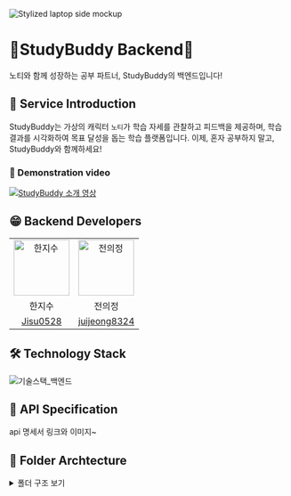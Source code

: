 ![Stylized laptop side mockup](https://github.com/user-attachments/assets/b64e834b-dae0-43f0-9c2e-b42139c6b804)
# 🐣StudyBuddy Backend🐣
노티와 함께 성장하는 공부 파트너, StudyBuddy의 백엔드입니다!

## 🔎 Service Introduction
StudyBuddy는 가상의 캐릭터 `노티`가 학습 자세를 관찰하고 피드백을 제공하며, 학습 결과를 시각화하여 목표 달성을 돕는 학습 플랫폼입니다.
이제, 혼자 공부하지 말고, StudyBuddy와 함께하세요!
### 🎥 Demonstration video
[![StudyBuddy 소개 영상](https://github.com/user-attachments/assets/8a6c9c70-004c-4e74-9f5e-1d58c37a0141)
](https://youtu.be/QcWG6GFLRQc)

## 😁 Backend Developers
<table>
  <tbody>
    <tr>
      <td align="center"><img src="https://github.com/user-attachments/assets/558fe1f1-15de-436b-971c-a0d8d44ee371"width="100px;" alt="한지수"/></td>
      <td align="center"><img src="https://github.com/user-attachments/assets/57b38a95-4dbf-4a95-89b5-8dea210157ac" width="100px;" alt="전의정"/></td>
    <tr/>
    <tr>
        <td align="center">한지수</td><td align="center">전의정</td>
    </tr>
    <tr>
        <td align="center"><a href="https://github.com/Jisu0528">Jisu0528</a></td>
        <td align="center"><a href="https://github.com/juijeong8324">juijeong8324</a></td>
    </tr>
  </tbody>
</table>

## 🛠️ Technology Stack
![기술스택_백엔드](https://github.com/user-attachments/assets/84e95f5c-81d8-4041-bdba-bd9cd2c44a91)

## 🔗 API Specification
api 명세서 링크와 이미지~

## 📂 Folder Archtecture
<details>
  <summary>폴더 구조 보기</summary>

  ```plaintext
📦 Back-end
 ├─ 📂src
 │  ├─ 📂config
 │  │  └─ 📜index.ts
 │  ├─ 📂constant
 │  │  └─ 📜index.ts
 │  ├─ 📂controller
 │  │  ├─ 📜authController.ts
 │  │  ├─ 📜calendarController.ts
 │  │  ├─ 📜groupController.ts
 │  │  ├─ 📜index.ts
 │  │  ├─ 📜recordController.ts
 │  │  ├─ 📜studyRoomController.ts
 │  │  └─ 📜userController.ts
 │  ├─ 📂interface
 │  │  └─ 📂DTO
 │  │     ├─ 📂auth
 │  │     │  └─ 📜LoginDTO.ts
 │  │     ├─ 📂calendar
 │  │     │  ├─ 📜GetCalendarDTO.ts
 │  │     │  └─ 📜UpdateStudyResultDTO.ts
 │  │     ├─ 📂group
 │  │     │  └─ 📜IGroup.ts
 │  │     ├─ 📂record
 │  │     │  └─ 📜IRecord.ts
 │  │     ├─ 📂studyRoom
 │  │     │  └─ 📜IStudyRoom.ts
 │  │     └─ 📂user
 │  │        └─ 📜SignupDTO.ts
 │  ├─ 📂middleware
 │  │  ├─ 📜authJWT.ts
 │  │  └─ 📜index.ts
 │  ├─ 📂model
 │  │  ├─ 📜Calendar.ts
 │  │  ├─ 📜Group.ts
 │  │  ├─ 📜Record.ts
 │  │  ├─ 📜StudyResult.ts
 │  │  ├─ 📜StudyRoom.ts
 │  │  └─ 📜User.ts
 │  ├─ 📂router
 │  │  ├─ 📜authRouter.ts
 │  │  ├─ 📜calendarRouter.ts
 │  │  ├─ 📜groupRouter.ts
 │  │  ├─ 📜index.ts
 │  │  ├─ 📜recordRouter.ts
 │  │  ├─ 📜studyRoomRouter.ts
 │  │  └─ 📜userRouter.ts
 │  ├─ 📂service
 │  │  ├─ 📜authService.ts
 │  │  ├─ 📜calendarService.ts
 │  │  ├─ 📜groupService.ts
 │  │  ├─ 📜index.ts
 │  │  ├─ 📜recordService.ts
 │  │  ├─ 📜studyRoomService.ts
 │  │  └─ 📜userService.ts
 │  ├─ 📂util
 │  │  ├─ 📜jwt.ts
 │  │  └─ 📜social.ts
 │  └─ 📜index.ts
 ├─ 📜.env
 ├─ 📜.gitignore
 ├─ 📜docker-compose.yml
 ├─ 📜Dockerfile
 ├─ 📜nodemon.json
 ├─ 📜package-lock.json
 ├─ 📜package.json
 ├─ 📜README.md
 └─ 📜tsconfig.json
